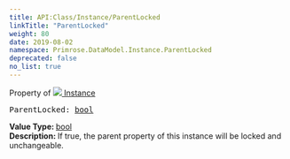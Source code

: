 ```yaml
---
title: API:Class/Instance/ParentLocked
linkTitle: "ParentLocked"
weight: 80
date: 2019-08-02
namespace: Primrose.DataModel.Instance.ParentLocked
deprecated: false
no_list: true
---
```

Property of <a href="/docs/api-reference/Class/Instance"><img src="/icons/silk/default.png"/>&nbsp;Instance</a>
<pre class="method-declaration">
ParentLocked: <a class="type" href="/docs/api-reference/System/Primitives#boolean">bool</a></pre>
<b>Value Type: </b>
<a class="type" href="/docs/api-reference/System/Primitives#boolean">bool</a>
<br/>
<b>Description: </b>
If true, the parent property of this instance will be locked and unchangeable.

